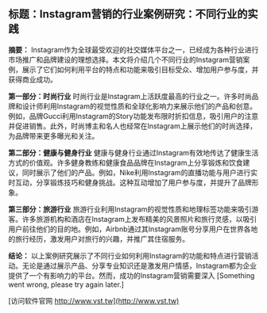 ## **标题：Instagram营销的行业案例研究：不同行业的实践**

**摘要：**
Instagram作为全球最受欢迎的社交媒体平台之一，已经成为各种行业进行市场推广和品牌建设的理想选择。本文将介绍几个不同行业的Instagram营销案例，展示了它们如何利用平台的特点和功能来吸引目标受众、增加用户参与度，并获得商业成功。

**第一部分：时尚行业**
时尚行业是Instagram上活跃度最高的行业之一。许多时尚品牌和设计师利用Instagram的视觉性质和全球化影响力来展示他们的产品和创意。例如，品牌Gucci利用Instagram的Story功能发布限时折扣信息，吸引用户的注意并促进销售。此外，时尚博主和名人也经常在Instagram上展示他们的时尚选择，为品牌带来更多曝光和关注。

**第二部分：健康与健身行业**
健康与健身行业通过Instagram有效地传达了健康生活方式的价值观。许多健身教练和健康食品品牌在Instagram上分享锻炼和饮食建议，同时展示了他们的产品。例如，Nike利用Instagram的直播功能与用户进行实时互动，分享锻炼技巧和健身挑战。这种互动增加了用户参与度，并提升了品牌形象。

**第三部分：旅游行业**
旅游行业利用Instagram的视觉性质和地理标签功能来吸引游客。许多旅游机构和酒店在Instagram上发布精美的风景照片和旅行灵感，以吸引用户前往他们的目的地。例如，Airbnb通过其Instagram账号分享用户在世界各地的旅行经历，激发用户对旅行的兴趣，并推广其住宿服务。

**结论：**
以上案例研究展示了不同行业如何利用Instagram的功能和特点进行营销活动。无论是通过展示产品、分享专业知识还是激发用户情感，Instagram都为企业提供了一个有影响力的平台。然而，成功的Instagram营销需要深入
[Something went wrong, please try again later.]


[访问软件官网 http://www.vst.tw](http://www.vst.tw)
